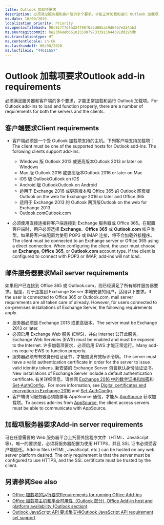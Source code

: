 ```yaml
---
title: Outlook 加载项要求
description: 必须满足服务器和客户端的多个要求，才能正常加载和运行 Outlook 加载项。
ms.date: 10/09/2019
localization_priority: Priority
ms.openlocfilehash: 90c917f7dfa324f98f0a5d88ba59d6467e234ab3
ms.sourcegitcommit: be23b68eb661015508797333915b44381dd29bdb
ms.translationtype: HT
ms.contentlocale: zh-CN
ms.lasthandoff: 06/08/2020
ms.locfileid: "44611657"
---
```

# <a name="outlook-add-in-requirements"></a><span data-ttu-id="c3d8c-103">Outlook 加载项要求</span><span class="sxs-lookup"><span data-stu-id="c3d8c-103">Outlook add-in requirements</span></span>

<span data-ttu-id="c3d8c-104">必须满足服务器和客户端的多个要求，才能正常加载和运行 Outlook 加载项。</span><span class="sxs-lookup"><span data-stu-id="c3d8c-104">For Outlook add-ins to load and function properly, there are a number of requirements for both the servers and the clients.</span></span>

## <a name="client-requirements"></a><span data-ttu-id="c3d8c-105">客户端要求</span><span class="sxs-lookup"><span data-stu-id="c3d8c-105">Client requirements</span></span>

- <span data-ttu-id="c3d8c-106">客户端必须是一个受 Outlook 加载项支持的主机。下列客户端支持加载项：</span><span class="sxs-lookup"><span data-stu-id="c3d8c-106">The client must be one of the supported hosts for Outlook add-ins. The following clients support add-ins:</span></span>

   - <span data-ttu-id="c3d8c-107">Windows 版 Outlook 2013 或更高版本</span><span class="sxs-lookup"><span data-stu-id="c3d8c-107">Outlook 2013 or later on Windows</span></span>
   - <span data-ttu-id="c3d8c-108">Mac 版 Outlook 2016 或更高版本</span><span class="sxs-lookup"><span data-stu-id="c3d8c-108">Outlook 2016 or later on Mac</span></span>
   - <span data-ttu-id="c3d8c-109">iOS 版 Outlook</span><span class="sxs-lookup"><span data-stu-id="c3d8c-109">Outlook on iOS</span></span>
   - <span data-ttu-id="c3d8c-110">Android 版 Outlook</span><span class="sxs-lookup"><span data-stu-id="c3d8c-110">Outlook on Android</span></span>
   - <span data-ttu-id="c3d8c-111">适用于 Exchange 2016 或更高版本和 Office 365 的 Outlook 网页版</span><span class="sxs-lookup"><span data-stu-id="c3d8c-111">Outlook on the web for Exchange 2016 or later and Office 365</span></span>
   - <span data-ttu-id="c3d8c-112">适用于 Exchange 2013 的 Outlook 网页版</span><span class="sxs-lookup"><span data-stu-id="c3d8c-112">Outlook on the web for Exchange 2013</span></span>
   - <span data-ttu-id="c3d8c-113">Outlook.com</span><span class="sxs-lookup"><span data-stu-id="c3d8c-113">Outlook.com</span></span>

- <span data-ttu-id="c3d8c-p101">必须使用直接连接将客户端连接到 Exchange 服务器或 Office 365。在配置客户端时，用户必须选择 **Exchange**、**Office 365** 或 **Outlook.com** 帐户类型。如果将客户端配置为使用 POP3 或 IMAP 连接，将不会加载外接程序。</span><span class="sxs-lookup"><span data-stu-id="c3d8c-p101">The client must be connected to an Exchange server or Office 365 using a direct connection. When configuring the client, the user must choose an **Exchange**, **Office 365**, or **Outlook.com** account type. If the client is configured to connect with POP3 or IMAP, add-ins will not load.</span></span>

## <a name="mail-server-requirements"></a><span data-ttu-id="c3d8c-117">邮件服务器要求</span><span class="sxs-lookup"><span data-stu-id="c3d8c-117">Mail server requirements</span></span>

<span data-ttu-id="c3d8c-p102">如果用户已连接到 Office 365 或 Outlook.com，则已经满足了所有邮件服务器要求。但是，对于连接到 Exchange Server 本地安装的用户，适用以下要求。</span><span class="sxs-lookup"><span data-stu-id="c3d8c-p102">If the user is connected to Office 365 or Outlook.com, mail server requirements are all taken care of already. However, for users connected to on-premises installations of Exchange Server, the following requirements apply.</span></span>

- <span data-ttu-id="c3d8c-120">服务器必须是 Exchange 2013 或更高版本。</span><span class="sxs-lookup"><span data-stu-id="c3d8c-120">The server must be Exchange 2013 or later.</span></span>
- <span data-ttu-id="c3d8c-121">必须启用 Exchange Web 服务 (EWS)，并向 Internet 公开此服务。</span><span class="sxs-lookup"><span data-stu-id="c3d8c-121">Exchange Web Services (EWS) must be enabled and must be exposed to the Internet.</span></span> <span data-ttu-id="c3d8c-122">许多加载项要求，必须启用 EWS 才能正常运行。</span><span class="sxs-lookup"><span data-stu-id="c3d8c-122">Many add-ins require EWS to function properly.</span></span>
- <span data-ttu-id="c3d8c-123">服务器必须有有效身份验证证书，才能颁发有效标识令牌。</span><span class="sxs-lookup"><span data-stu-id="c3d8c-123">The server must have a valid authentication certificate in order for the server to issue valid identity tokens.</span></span> <span data-ttu-id="c3d8c-124">新安装的 Exchange Server 包含默认身份验证证书。</span><span class="sxs-lookup"><span data-stu-id="c3d8c-124">New installations of Exchange Server include a default authentication certificate.</span></span> <span data-ttu-id="c3d8c-125">有关详细信息，请参阅 [Exchange 2016 中的数字证书和加密](/Exchange/architecture/client-access/certificates)和 [Set-AuthConfig](/powershell/module/exchange/organization/Set-AuthConfig)。</span><span class="sxs-lookup"><span data-stu-id="c3d8c-125">For more information, see [Digital certificates and encryption in Exchange 2016](/Exchange/architecture/client-access/certificates) and [Set-AuthConfig](/powershell/module/exchange/organization/Set-AuthConfig).</span></span>
- <span data-ttu-id="c3d8c-126">客户端访问服务器必须能够与 AppSource 通信，才能从 [AppSource](https://appsource.microsoft.com/marketplace/apps?product=office&page=1&src=office&corrid=a35323d5-0e3d-4cc0-ba44-57537d74aae8&omexanonuid=581941df-1c6f-4eda-89e7-651af8aeaeb2) 获取加载项。</span><span class="sxs-lookup"><span data-stu-id="c3d8c-126">To access add-ins from [AppSource](https://appsource.microsoft.com/marketplace/apps?product=office&page=1&src=office&corrid=a35323d5-0e3d-4cc0-ba44-57537d74aae8&omexanonuid=581941df-1c6f-4eda-89e7-651af8aeaeb2), the client access servers must be able to communicate with AppSource.</span></span>

## <a name="add-in-server-requirements"></a><span data-ttu-id="c3d8c-127">加载项服务器要求</span><span class="sxs-lookup"><span data-stu-id="c3d8c-127">Add-in server requirements</span></span>

<span data-ttu-id="c3d8c-p105">可在任意需要的 Web 服务器平台上托管外接程序文件（HTML、JavaScript 等）。唯一的要求是，必须将服务器配置为使用 HTTPS，并且 SSL 证书必须受客户端信任。</span><span class="sxs-lookup"><span data-stu-id="c3d8c-p105">Add-in files (HTML, JavaScript, etc.) can be hosted on any web server platform desired. The only requirement is that the server must be configured to use HTTPS, and the SSL certificate must be trusted by the client.</span></span>

## <a name="see-also"></a><span data-ttu-id="c3d8c-130">另请参阅</span><span class="sxs-lookup"><span data-stu-id="c3d8c-130">See also</span></span>

- [<span data-ttu-id="c3d8c-131">Office 加载项的运行要求</span><span class="sxs-lookup"><span data-stu-id="c3d8c-131">Requirements for running Office Add-ins</span></span>](../concepts/requirements-for-running-office-add-ins.md)
- [<span data-ttu-id="c3d8c-132">Office 加载项主机和平台可用性（Outlook 部分）</span><span class="sxs-lookup"><span data-stu-id="c3d8c-132">Office Add-in host and platform availability (Outlook section)</span></span>](../overview/office-add-in-availability.md#outlook)
- [<span data-ttu-id="c3d8c-133">Outlook JavaScript API 要求集支持</span><span class="sxs-lookup"><span data-stu-id="c3d8c-133">Outlook JavaScript API requirement set support</span></span>](../reference/requirement-sets/outlook-api-requirement-sets.md#requirement-sets-supported-by-exchange-servers-and-outlook-clients)
